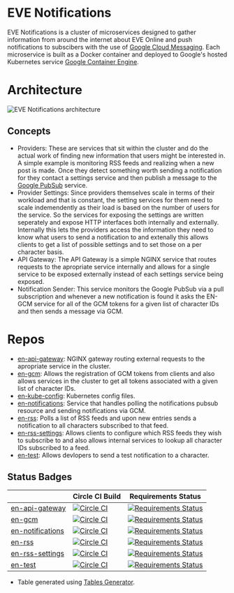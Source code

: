 # EVE Notifications
EVE Notifications is a cluster of microservices designed to gather information from around the internet about EVE Online and push notifications to subscibers with the use of [Google Cloud Messaging](https://developers.google.com/cloud-messaging/). Each microservice is built as a Docker container and deployed to Google's hosted Kubernetes service [Google Container Engine](https://cloud.google.com/container-engine/).

# Architecture
![EVE Notifications architecture](https://docs.google.com/drawings/d/1-wmdKDOYrkYCHlieJwbCfjiuxHLUmVmPVe2M64oNGNs/pub?w=1452&amp;h=658g "EVE Notifications architecture")

## Concepts
* Providers: These are services that sit within the cluster and do the actual work of finding new information that users might be interested in. A simple example is monitoring RSS feeds and realizing when a new post is made. Once they detect something worth sending a notification for they contact a settings service and then publish a message to the [Google PubSub](https://cloud.google.com/pubsub/) service.
* Provider Settings: Since providers themselves scale in terms of their workload and that is constant, the setting services for them need to scale indemendently as their load is based on the number of users for the service. So the services for exposing the settings are written seperately and expose HTTP interfaces both internally and externally. Internally this lets the providers access the information they need to know what users to send a notification to and extenally this allows clients to get a list of possible settings and to set those on a per character basis.
* API Gateway: The API Gateway is a simple NGINX service that routes requests to the apropriate service internally and allows for a single service to be exposed externally instead of each settings service being exposed.
* Notification Sender: This service monitors the Google PubSub via a pull subscription and whenever a new notification is found it asks the EN-GCM service for all of the GCM tokens for a given list of character IDs and then sends a message via GCM.


# Repos
* [en-api-gateway](https://github.com/Regner/en-api-gateway): NGINX gateway routing external requests to
the apropriate service in the cluster.
* [en-gcm](https://github.com/Regner/en-gcm): Allows the registration of GCM tokens from clients and also
allows services in the cluster to get all tokens associated with a given list of character IDs.
* [en-kube-config](https://github.com/Regner/en-kube-config): Kubernetes config files.
* [en-notifications](https://github.com/Regner/en-notifications): Service that handles polling the
notifications pubsub resource and sending notifications via GCM.
* [en-rss](https://github.com/Regner/en-rss): Polls a list of RSS feeds and upon new entries sends a
notification to all characters subscribed to that feed.
* [en-rss-settings](https://github.com/Regner/en-rss-settings): Allows clients to configure which RSS feeds
they wish to subscribe to and also allows internal services to lookup all character IDs subscribed to a feed.
* [en-test](https://github.com/Regner/en-test): Allows devlopers to send a test notification to a character.

## Status Badges
|                                                                | Circle CI Build                                                                                                                | Requirements Status                                                                                                                                                                         |
|----------------------------------------------------------------|--------------------------------------------------------------------------------------------------------------------------------|---------------------------------------------------------------------------------------------------------------------------------------------------------------------------------------------|
| [en-api-gateway](https://github.com/Regner/en-api-gateway)     | [![Circle CI](https://circleci.com/gh/Regner/en-api-gateway.svg?style=svg)](https://circleci.com/gh/Regner/en-api-gateway)     | [![Requirements Status](https://requires.io/github/Regner/en-api-gateway/requirements.svg?branch=master)](https://requires.io/github/Regner/en-api-gateway/requirements/?branch=master)     |
| [en-gcm](https://github.com/Regner/en-gcm)                     | [![Circle CI](https://circleci.com/gh/Regner/en-gcm.svg?style=svg)](https://circleci.com/gh/Regner/en-gcm)                     | [![Requirements Status](https://requires.io/github/Regner/en-gcm/requirements.svg?branch=master)](https://requires.io/github/Regner/en-gcm/requirements/?branch=master)                     |
| [en-notifications](https://github.com/Regner/en-notifications) | [![Circle CI](https://circleci.com/gh/Regner/en-notifications.svg?style=svg)](https://circleci.com/gh/Regner/en-notifications) | [![Requirements Status](https://requires.io/github/Regner/en-notifications/requirements.svg?branch=master)](https://requires.io/github/Regner/en-notifications/requirements/?branch=master) |
| [en-rss](https://github.com/Regner/en-rss)                     | [![Circle CI](https://circleci.com/gh/Regner/en-rss.svg?style=svg)](https://circleci.com/gh/Regner/en-rss)                     | [![Requirements Status](https://requires.io/github/Regner/en-rss/requirements.svg?branch=master)](https://requires.io/github/Regner/en-rss/requirements/?branch=master)                     |
| [en-rss-settings](https://github.com/Regner/en-rss-settings)   | [![Circle CI](https://circleci.com/gh/Regner/en-rss-settings.svg?style=svg)](https://circleci.com/gh/Regner/en-rss-settings)   | [![Requirements Status](https://requires.io/github/Regner/en-rss-settings/requirements.svg?branch=master)](https://requires.io/github/Regner/en-rss-settings/requirements/?branch=master)   |
| [en-test](https://github.com/Regner/en-test)                   | [![Circle CI](https://circleci.com/gh/Regner/en-test.svg?style=svg)](https://circleci.com/gh/Regner/en-test)                   | [![Requirements Status](https://requires.io/github/Regner/en-test/requirements.svg?branch=master)](https://requires.io/github/Regner/en-test/requirements/?branch=master)                   |

* Table generated using [Tables Generator](http://www.tablesgenerator.com/markdown_tables).
